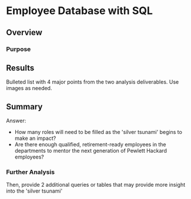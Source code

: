 # Employee Database with SQL

## Overview



### Purpose



## Results

Bulleted list with 4 major points from the two analysis deliverables.
Use images as needed.

## Summary

Answer:
- How many roles will need to be filled as the 'silver tsunami' begins to make an impact?
- Are there enough qualified, retirement-ready employees in the departments to mentor the next generation of Pewlett Hackard employees?

### Further Analysis
Then, provide 2 additional queries or tables that may provide more insight into the 'silver tsunami'
